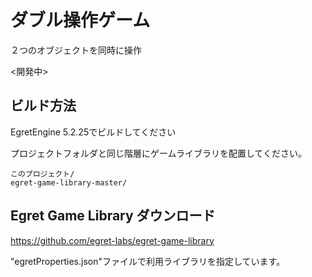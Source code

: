 # ダブル操作ゲーム
２つのオブジェクトを同時に操作

<開発中>

## ビルド方法

EgretEngine 5.2.25でビルドしてください

プロジェクトフォルダと同じ階層にゲームライブラリを配置してください。

```
このプロジェクト/
egret-game-library-master/
```

## Egret Game Library ダウンロード
<https://github.com/egret-labs/egret-game-library>

"egretProperties.json"ファイルで利用ライブラリを指定しています。
